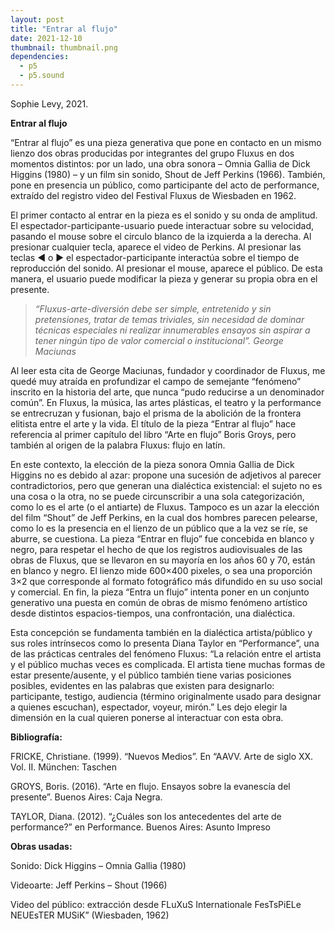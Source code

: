 ```yaml
---
layout: post
title: "Entrar al flujo"
date: 2021-12-10
thumbnail: thumbnail.png
dependencies:
  - p5
  - p5.sound
---
```


<div id="div-sketch">
    <script type="text/javascript" src="sketch.js"></script>
</div>

Sophie Levy, 2021.

**Entrar al flujo**

“Entrar al flujo” es una pieza generativa que pone en contacto en un mismo lienzo dos obras producidas por integrantes del grupo Fluxus en dos momentos distintos: por un lado, una obra sonora – Omnia Gallia de Dick Higgins (1980) – y un film sin sonido, Shout de Jeff Perkins (1966). También, pone en presencia un público, como participante del acto de performance, extraído del registro video del Festival Fluxus de Wiesbaden en 1962.

El primer contacto al entrar en la pieza es el sonido y su onda de amplitud. El espectador-participante-usuario puede interactuar sobre su velocidad, pasando el mouse sobre el circulo blanco de la izquierda a la derecha. Al presionar cualquier tecla, aparece el video de Perkins. Al presionar las teclas &#9664; o &#9654; el espectador-participante interactúa sobre el tiempo de reproducción del sonido. Al presionar el mouse, aparece el público. De esta manera, el usuario puede modificar la pieza y generar su propia obra en el presente.

> _“Fluxus-arte-diversión debe ser simple, entretenido y sin pretensiones, tratar de temas triviales, sin necesidad de dominar técnicas especiales ni realizar innumerables ensayos sin aspirar a tener ningún tipo de valor comercial o institucional”. George Maciunas_

Al leer esta cita de George Maciunas, fundador y coordinador de Fluxus, me quedé muy atraída en profundizar el campo de semejante “fenómeno” inscrito en la historia del arte, que nunca “pudo reducirse a un denominador común”. En Fluxus, la música, las artes plásticas, el teatro y la performance se entrecruzan y fusionan, bajo el prisma de la abolición de la frontera elitista entre el arte y la vida. El título de la pieza “Entrar al flujo” hace referencia al primer capítulo del libro “Arte en flujo” Boris Groys, pero también al origen de la palabra Fluxus: flujo en latín.

En este contexto, la elección de la pieza sonora Omnia Gallia de Dick Higgins no es debido al azar: propone una sucesión de adjetivos al parecer contradictorios, pero que generan una dialéctica existencial: el sujeto no es una cosa o la otra, no se puede circunscribir a una sola categorización, como lo es el arte (o el antiarte) de Fluxus. Tampoco es un azar la elección del film “Shout” de Jeff Perkins, en la cual dos hombres parecen pelearse, como lo es la presencia en el lienzo de un público que a la vez se ríe, se aburre, se cuestiona. La pieza “Entrar en flujo” fue concebida en blanco y negro, para respetar el hecho de que los registros audiovisuales de las obras de Fluxus, que se llevaron en su mayoría en los años 60 y 70, están en blanco y negro. El lienzo mide 600×400 pixeles, o sea una proporción 3×2 que corresponde al formato fotográfico más difundido en su uso social y comercial. En fin, la pieza “Entra un flujo” intenta poner en un conjunto generativo una puesta en común de obras de mismo fenómeno artístico desde distintos espacios-tiempos, una confrontación, una dialéctica.

Esta concepción se fundamenta también en la dialéctica artista/público y sus roles intrínsecos como lo presenta Diana Taylor en “Performance”, una de las prácticas centrales del fenómeno Fluxus: “La relación entre el artista y el público muchas veces es complicada. El artista tiene muchas formas de estar presente/ausente, y el público también tiene varias posiciones posibles, evidentes en las palabras que existen para designarlo: participante, testigo, audiencia (término originalmente usado para designar a quienes escuchan), espectador, voyeur, mirón.” Les dejo elegir la dimensión en la cual quieren ponerse al interactuar con esta obra.

**Bibliografía:**

FRICKE, Christiane. (1999). “Nuevos Medios”. En “AAVV. Arte de siglo XX. Vol. II. München: Taschen

GROYS, Boris. (2016). “Arte en flujo. Ensayos sobre la evanescía del presente”. Buenos Aires: Caja Negra.

TAYLOR, Diana. (2012). “¿Cuáles son los antecedentes del arte de performance?” en Performance. Buenos Aires: Asunto Impreso

**Obras usadas:**

Sonido: Dick Higgins – Omnia Gallia (1980)

Videoarte: Jeff Perkins – Shout (1966)

Video del público: extracción desde FLuXuS Internationale FesTsPiELe NEUEsTER MUSiK” (Wiesbaden, 1962)
